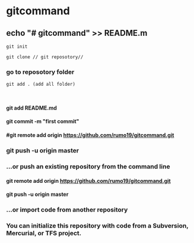 # gitcommand

## echo "# gitcommand" >> README.m
```
git init 
```
```
git clone // git reposotory//
```
### go to reposotory folder
 ```
 git add . (add all folder)
 ```
 
 ```git commit -m "messgae"
 ```
 
 
 ```git push --all
 ```

#### git add README.md
   #### git commit -m "first commit"
  #### #git remote add origin https://github.com/rumo19/gitcommand.git
### git push -u origin master
### …or push an existing repository from the command line
#### git remote add origin https://github.com/rumo19/gitcommand.git
#### git push -u origin master
### …or import code from another repository
### You can initialize this repository with code from a Subversion, Mercurial, or TFS project.
